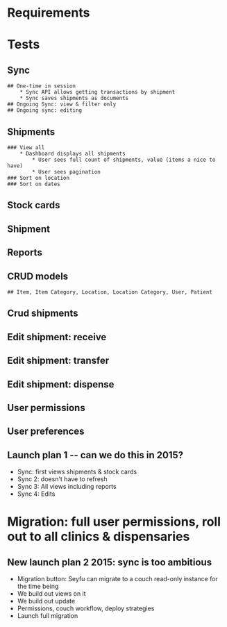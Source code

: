 # Requirements

# Tests
## Sync
	## One-time in session
		* Sync API allows getting transactions by shipment
		* Sync saves shipments as documents
	## Ongoing Sync: view & filter only
	## Ongoing sync: editing
## Shipments
	### View all
		* Dashboard displays all shipments
			* User sees full count of shipments, value (items a nice to have)
			* User sees pagination
	### Sort on location
	### Sort on dates
## Stock cards
## Shipment
## Reports
## CRUD models
	## Item, Item Category, Location, Location Category, User, Patient
## Crud shipments 
## Edit shipment: receive
## Edit shipment: transfer
## Edit shipment: dispense
## User permissions
## User preferences

## Launch plan 1 -- can we do this in 2015?
* Sync: first views shipments & stock cards 
* Sync 2: doesn't have to refresh 
* Sync 3: All views including reports
* Sync 4: Edits
# Migration: full user permissions, roll out to all clinics & dispensaries

## New launch plan 2 2015: sync is too ambitious
* Migration button: Seyfu can migrate to a couch read-only instance for the time being
* We build out views on it
* We build out update
* Permissions, couch workflow, deploy strategies
* Launch full migration